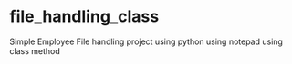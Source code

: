 # file_handling_class
Simple Employee File handling project using python using notepad using class method
